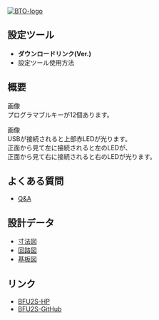 [![BTO-logo](https://bit-trade-one.co.jp/wp/wp-content/uploads/2022/05/logo.png)](https://bit-trade-one.co.jp/)
## 設定ツール
- __ダウンロードリンク(Ver.)__
- 設定ツール使用方法

## 概要
画像  
プログラマブルキーが12個あります。  
  
画像  
USBが接続されると上部赤LEDが光ります。  
正面から見て左に接続されると左のLEDが、  
正面から見て右に接続されると右のLEDが光ります。  

## よくある質問
- [Q&A](FAQ.md)

## 設計データ
- [寸法図](https://github.com/bit-trade-one/BFU2S-USBDualConnectCustomKeypad/blob/master/Dimensions/BFU2S%E5%AF%B8%E6%B3%95.png)  
- [回路図](https://github.com/bit-trade-one/BFU2S-USBDualConnectCustomKeypad/blob/master/Schematics/BFU2S-Schematics.pdf)  
- [基板図](https://github.com/bit-trade-one/BFU2S-USBDualConnectCustomKeypad/blob/master/Schematics/BFU2S-Board.pdf)  

## リンク
- [BFU2S-HP](https://bit-trade-one.co.jp/bfu2s)
- [BFU2S-GitHub](https://github.com/bit-trade-one/BFU2S-USBDualConnectCustomKeypad)

